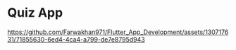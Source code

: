 # Quiz App


https://github.com/Farwakhan971/Flutter_App_Development/assets/130717631/71855630-6ed4-4ca4-a799-de7e8795d943
